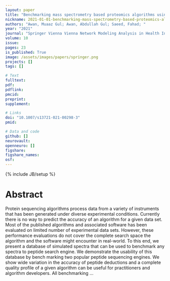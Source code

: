 ```yaml
---
layout: paper
title: "Benchmarking mass spectrometry based proteomics algorithms using a simulated database"
nickname: 2021-01-01-benchmarking-mass-spectrometry-based-proteomics-algorithms-using-a-simulated-database
authors: "Awan, Muaaz Gul; Awan, Abdullah Gul; Saeed, Fahad; "
year: "2021"
journal: "Springer Vienna Vienna Network Modeling Analysis in Health Informatics and Bioinformatics"
volume: 10
issue:
pages: 23
is_published: True
image: /assets/images/papers/springer.png
projects: []
tags: []

# Text
fulltext:
pdf:
pdflink:
pmcid:
preprint: 
supplement:

# Links
doi: "10.1007/s13721-021-00298-3"
pmid:

# Data and code
github: []
neurovault:
openneuro: []
figshare:
figshare_names:
osf:
---
```

{% include JB/setup %}

# Abstract

Protein sequencing algorithms process data from a variety of instruments that has been generated under diverse experimental conditions. Currently there is no way to predict the accuracy of an algorithm for a given data set. Most of the published algorithms and associated software has been evaluated on limited number of experimental data sets. However, these performance evaluations do not cover the complete search space the algorithm  and the software might encounter in real-world. To this end, we present a database of simulated spectra that can be used to benchmark any spectra to peptide search engine. We demonstrate the usability of this database by bench marking two popular peptide sequencing engines. We show wide variation in the accuracy of peptide deductions and a complete quality profile of a given algorithm can be useful for practitioners and algorithm developers. All benchmarking …
